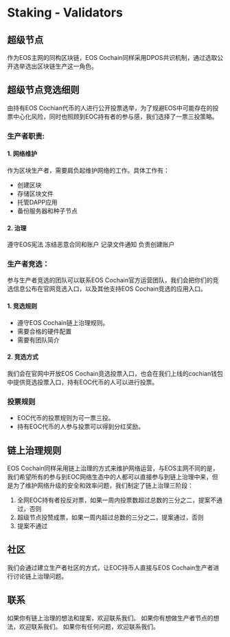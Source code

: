 # Staking - Validators

## 超级节点
作为EOS主网的同构区块链，EOS Cochain同样采用DPOS共识机制，通过选取公开选举选出区块链生产这一角色。


## 超级节点竞选细则
由持有EOS Cochian代币的人进行公开投票选举，为了规避EOS中可能存在的投票中心化风险，同时也照顾到EOC持有者的参与感，我们选择了一票三投策略。
 
### 生产者职责:

#### 1. 网络维护

作为区块生产者，需要肩负起维护网络的工作。具体工作有：

* 创建区块
* 存储区块文件
* 托管DAPP应用
* 备份服务器和种子节点

#### 2. 治理

遵守EOS宪法
冻结恶意合同和账户
记录文件通知
负责创建账户


### 生产者竞选：

参与生产者竞选的团队可以联系EOS Cochain官方运营团队，我们会把你们的竞选信息公布在官网竞选入口，以及其他支持EOS Cochain竞选的应用入口。

#### 1. 竞选规则

* 遵守EOS Cochain链上治理规则。
* 需要合格的硬件配置
* 需要有团队简介


#### 2. 竞选方式

我们会在官网中开放EOS Cochain竞选投票入口，也会在我们上线的cochian钱包中提供竞选投票入口，持有EOC代币的人可以进行投票。

### 投票规则

* EOC代币的投票规则为可一票三投。
* 持有EOC代币的人参与投票可以得到分红奖励。

## 链上治理规则
EOS Cochain同样采用链上治理的方式来维护网络运营，与EOS主网不同的是，我们希望所有的参与到EOC网络生态中的人都可以直接参与到链上治理中来，但是为了维护网络升级的安全和效率问题，我们制定了链上治理三阶段：

1. 全网EOC持有者投反对票，如果一周内投票数超过总数的三分之二，提案不通过，否则
2. 超级节点投赞成票，如果一周内超过总数的三分之二，提案通过，否则
3. 提案不通过


## 社区

我们会通过建立生产者社区的方式，让EOC持币人直接与EOS Cochain生产者进行讨论链上治理问题。

## 联系

如果你有链上治理的想法和提案，欢迎联系我们。
如果你有想做生产者节点的想法，欢迎联系我们。
如果你有任何问题，欢迎联系我们。

